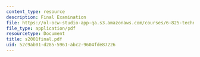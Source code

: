 ```yaml
---
content_type: resource
description: Final Examination
file: https://ol-ocw-studio-app-qa.s3.amazonaws.com/courses/6-825-techniques-in-artificial-intelligence-sma-5504-fall-2002/52c9ab01d2855961abc29604fde87226_s2001final.pdf
file_type: application/pdf
resourcetype: Document
title: s2001final.pdf
uid: 52c9ab01-d285-5961-abc2-9604fde87226
---
```

